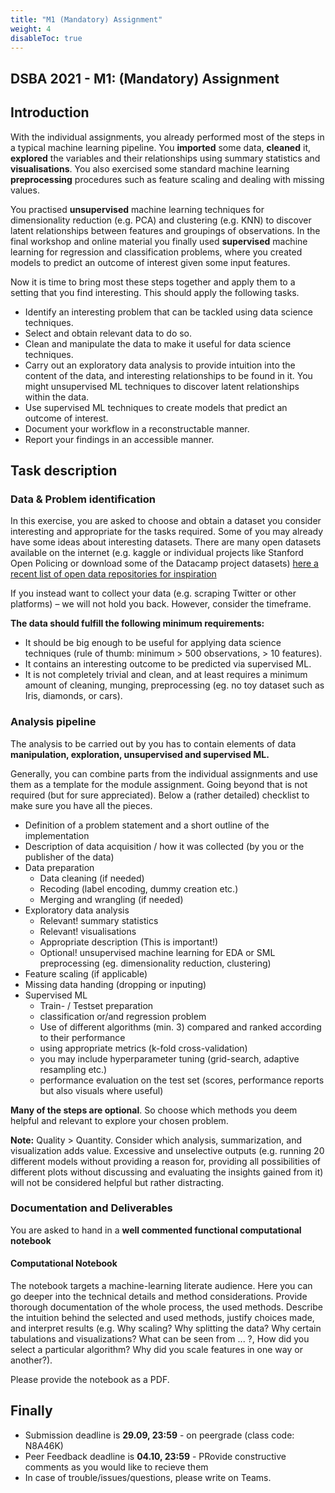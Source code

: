 ```yaml
---
title: "M1 (Mandatory) Assignment"
weight: 4
disableToc: true
---
```


## DSBA 2021 - M1: (Mandatory) Assignment


## Introduction


With the individual assignments, you already performed most of the steps in a typical machine learning pipeline. You **imported** some data, **cleaned** it, **explored** the variables and their relationships using summary statistics and **visualisations**. You also exercised some standard machine learning **preprocessing** procedures such as feature scaling and dealing with missing values. 

You practised **unsupervised**  machine learning techniques for dimensionality reduction (e.g. PCA) and clustering (e.g. KNN) to discover latent relationships between features and groupings of observations. In the final workshop and online material you finally used **supervised** machine learning for regression and classification problems, where you created models to predict an outcome of interest given some input features. 

Now it is time to bring most these steps together and apply them to a setting that you find interesting. This should apply the following tasks. 

- Identify an interesting problem that can be tackled using data science techniques. 
- Select and obtain relevant data to do so. 
- Clean and manipulate the data to make it useful for data science techniques. 
- Carry out an exploratory data analysis to provide intuition into the content of the data, and interesting relationships to be found in it. You might unsupervised ML techniques to discover latent relationships within the data. 
- Use supervised ML techniques to create models that predict an outcome of interest. 
- Document your workflow in a reconstructable manner. 
- Report your findings in an accessible manner. 


## Task description

### Data & Problem identification


In this exercise, you are asked to choose and obtain a dataset you consider interesting and appropriate for the tasks required. Some of you may already have some ideas about interesting datasets. There are many open datasets available on the internet (e.g. kaggle or individual projects like Stanford Open Policing or download some of the Datacamp project datasets) [here a recent list of open data repositories for inspiration](https://towardsdatascience.com/top-sourcesfor-machine-learning-datasets-bb6d0dc3378b)

If you instead want to collect your data (e.g. scraping Twitter or other platforms) – we will not hold you back. However, consider the timeframe. 


**The data should fulfill the following minimum requirements:**


- It should be big enough to be useful for applying data science techniques (rule of thumb: minimum  > 500 observations, > 10 features). 
- It contains an interesting outcome to be predicted via supervised ML. 
- It is not completely trivial and clean, and at least requires a minimum amount of cleaning, munging, preprocessing (eg. no toy dataset such as Iris, diamonds, or cars).  

### Analysis pipeline

The analysis to be carried out by you has to contain elements of data **manipulation, exploration, unsupervised and supervised ML.** 

Generally, you can combine parts from the individual assignments and use them as a template for the module assignment. Going beyond that is not required (but for sure appreciated). Below a (rather detailed) checklist to make sure you have all the pieces.  
- Definition of a problem statement and a short outline of the implementation  
- Description of data acquisition / how it was collected (by you or the publisher of the data)
- Data preparation 
    - Data cleaning (if needed) 
    - Recoding (label encoding, dummy creation etc.) 
    - Merging and wrangling (if needed) 
- Exploratory data analysis  
    - Relevant! summary statistics  
    - Relevant! visualisations  
    - Appropriate description (This is important!)  
    - Optional! unsupervised machine learning for EDA or SML preprocessing (eg. dimensionality reduction, clustering)
- Feature scaling (if applicable)  
- Missing data handing (dropping or inputing) 
- Supervised ML  
    - Train- / Testset preparation  
    - classification or/and regression problem  
    - Use of different algorithms (min. 3) compared and ranked according to their performance  
    - using appropriate metrics (k-fold cross-validation)  
    - you may include hyperparameter tuning (grid-search, adaptive resampling etc.)  
    - performance evaluation on the test set (scores, performance reports but also visuals where useful) 

**Many of the steps are optional**. So choose which methods you deem helpful and relevant to explore your chosen problem. 


**Note:** Quality > Quantity. Consider which analysis, summarization, and visualization adds value. Excessive and unselective outputs (e.g. running 20 different models without providing a reason for, providing all possibilities of different plots without discussing and evaluating the insights gained from it) will not be considered helpful but rather distracting. 

### Documentation and Deliverables

You are asked to hand in a **well commented functional computational notebook**


#### Computational Notebook

The notebook targets a machine-learning literate audience. Here you can go deeper into the technical details and method considerations. Provide thorough documentation of the whole process, the used methods. Describe the intuition behind the selected and used methods, justify choices made, and interpret results (e.g. Why scaling? Why splitting the data? Why certain tabulations and visualizations? What can be seen from ... ?, How did you select a particular algorithm? Why did you scale features in one way or another?).  

Please provide the notebook as a PDF.


## Finally

-  Submission deadline is **29.09, 23:59** - on peergrade (class code: N8A46K)
-  Peer Feedback deadline is **04.10, 23:59** - PRovide constructive comments as you would like to recieve them
-  In case of trouble/issues/questions, please write on Teams.
